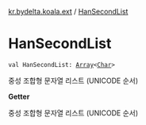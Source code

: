 [kr.bydelta.koala.ext](index.md) / [HanSecondList](./-han-second-list.md)

# HanSecondList

`val HanSecondList: `[`Array`](https://kotlinlang.org/api/latest/jvm/stdlib/kotlin/-array/index.html)`<`[`Char`](https://kotlinlang.org/api/latest/jvm/stdlib/kotlin/-char/index.html)`>`

중성 조합형 문자열 리스트 (UNICODE 순서)

**Getter**

중성 조합형 문자열 리스트 (UNICODE 순서)

